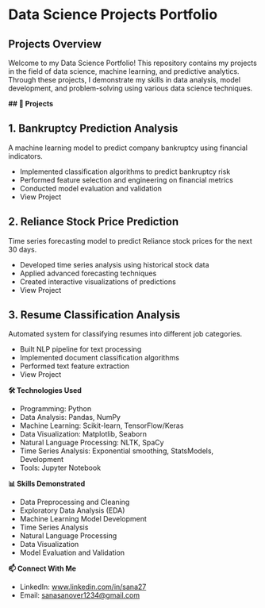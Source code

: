 # Data Science Projects Portfolio

## Projects Overview
Welcome to my Data Science Portfolio! This repository contains my projects in the field of data science, machine learning, and predictive analytics. Through these projects, I demonstrate my skills in data analysis, model development, and problem-solving using various data science techniques.

**## 🚀 Projects**
## 1. Bankruptcy Prediction Analysis
A machine learning model to predict company bankruptcy using financial indicators.

- Implemented classification algorithms to predict bankruptcy risk
- Performed feature selection and engineering on financial metrics
- Conducted model evaluation and validation
- View Project

## 2. Reliance Stock Price Prediction
Time series forecasting model to predict Reliance stock prices for the next 30 days.

- Developed time series analysis using historical stock data
- Applied advanced forecasting techniques
- Created interactive visualizations of predictions
- View Project

## 3. Resume Classification Analysis
Automated system for classifying resumes into different job categories.

- Built NLP pipeline for text processing
- Implemented document classification algorithms
- Performed text feature extraction
- View Project

**🛠️ Technologies Used**

- Programming: Python
- Data Analysis: Pandas, NumPy
- Machine Learning: Scikit-learn, TensorFlow/Keras
- Data Visualization: Matplotlib, Seaborn
- Natural Language Processing: NLTK, SpaCy
- Time Series Analysis: Exponential smoothing, StatsModels, Development
- Tools: Jupyter Notebook

**📊 Skills Demonstrated**

- Data Preprocessing and Cleaning
- Exploratory Data Analysis (EDA)
- Machine Learning Model Development
- Time Series Analysis
- Natural Language Processing
- Data Visualization
- Model Evaluation and Validation

**📫 Connect With Me**

- LinkedIn: www.linkedin.com/in/sana27
- Email: sanasanover1234@gmail.com
